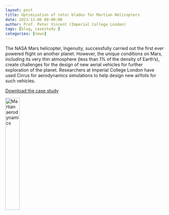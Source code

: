 ```yaml
---
layout: post
title: Optimization of rotor blades for Martian Helicopters
date: 2023-12-06 09:00:00
author: Prof. Peter Vincent (Imperial College London)
tags: [blog, casestudy ] 
categories: [news]
---
```


The NASA Mars helicopter, Ingenuity, successfully carried
out the first ever powered flight on another planet.
However, the unique conditions on Mars, including its very
thin atmosphere (less than 1% of the density of Earth’s),
create challenges for the design of new aerial vehicles
for further exploration of the planet. Researchers
at Imperial College London have used Cirrus for
aerodynamics simulations to help design new
airfoils for such vehicles. 


<!--more-->


  

[Download the case study](https:www.cirrus.ac.uk/casestudies/cirrus_martian_aerodynamics_AW_LOW.pdf )




<a href="https:www.cirrus.ac.uk/casestudies/cirrus_martian_aerodynamics_AW_LOW.pdf   ">
<img src="{{ site.baseurl }}/casestudies/martian-aerodynamics.jpg" alt="Martian aerodynamics" title="Click to download" style="width: 30%"   /></a>








<!--

<img src="{{ site.baseurl }}/img/news/210127-IMG_0126.jpg" alt="ARCHER2" title="ARCHER2"/>

<img src="{{ site.baseurl }}/img/logos/euro-cc.jpg" alt="EuroCC" title="EuroCC" align="right" width="10%" />

<a href="https:www        ">
<img src="{{ site.baseurl }}/img/blog/211030-uk-stats-auth.jpg" alt="ARCHER2" title="ARCHER2" style="width: 30%"   /></a>



![image]({{ site.baseurl }}/img/blog/210412-systems-blog_pic2.jpg)
{: .img-center style="width: 60%" 
alt="ARCHER2" 
title="ARCHER2"}



<div>

<iframe title="Video"  width="1000" height="560" src="https://www.youtube.com/embed/UXHE7ljmhaQ" frameborder="0" allow="accelerometer; autoplay; encrypted-media; gyroscope; picture-in-picture" allowfullscreen></iframe>

</div>


-->